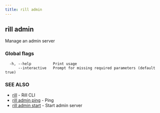 ```yaml
---
title: rill admin
---
```

## rill admin

Manage an admin server

### Global flags

```
  -h, --help          Print usage
      --interactive   Prompt for missing required parameters (default true)
```

### SEE ALSO

* [rill](../cli.md)	 - Rill CLI
* [rill admin ping](ping.md)	 - Ping
* [rill admin start](start.md)	 - Start admin server

